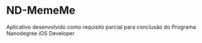 # ND-MemeMe
Aplicativo desenvolvido como requisito parcial para conclusão do Programa Nanodegree iOS Developer
